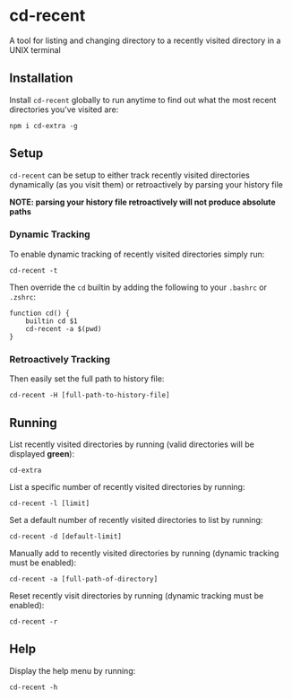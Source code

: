 # cd-recent

A tool for listing and changing directory to a recently visited directory in a UNIX terminal

## Installation

Install `cd-recent` globally to run anytime to find out what the most recent directories you've visited are:
```
npm i cd-extra -g
```

## Setup

`cd-recent` can be setup to either track recently visited directories dynamically (as you visit them) or retroactively by parsing your history file

__NOTE: parsing your history file retroactively will not produce absolute paths__

### Dynamic Tracking

To enable dynamic tracking of recently visited directories simply run:
```
cd-recent -t
```

Then override the `cd` builtin by adding the following to your `.bashrc` or `.zshrc`:
```
function cd() {
    builtin cd $1
    cd-recent -a $(pwd)
}
```

### Retroactively Tracking

Then easily set the full path to history file:
```
cd-recent -H [full-path-to-history-file]
```

## Running

List recently visited directories by running (valid directories will be displayed __green__):
```
cd-extra
```

List a specific number of recently visited directories by running:
```
cd-recent -l [limit]
```

Set a default number of recently visited directories to list by running:
```
cd-recent -d [default-limit]
```

Manually add to recently visited directories by running (dynamic tracking must be enabled):
```
cd-recent -a [full-path-of-directory]
```

Reset recently visit directories by running (dynamic tracking must be enabled):
```
cd-recent -r
```

## Help

Display the help menu by running:
```
cd-recent -h
```
